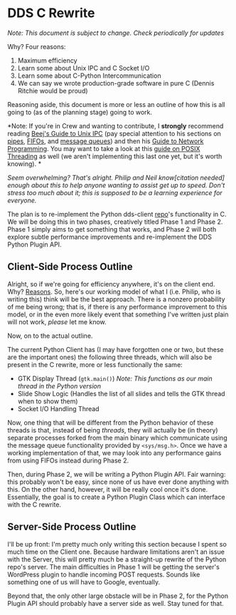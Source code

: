 DDS C Rewrite
===================
*Note: This document is subject to change. Check periodically for updates*

Why? Four reasons:

1. Maximum efficiency
2. Learn some about Unix IPC and C Socket I/O
3. Learn some about C-Python Intercommunication
4. We can say we wrote production-grade software in pure C (Dennis Ritchie would be proud)

Reasoning aside, this document is more or less an outline of how this is all going to (as of the planning stage) going to work. 

*Note: If you're in Crew and wanting to contribute, I **strongly** recommend reading [Beej's Guide to Unix IPC](http://beej.us/guide/bgipc/output/html/multipage/index.html "Beej's Guide to Unix IPC Index") (pay special attention to his sections on [pipes](http://beej.us/guide/bgipc/output/html/multipage/pipes.html "Beej's Guide to Unix IPC: Pipes"), [FIFOs](http://beej.us/guide/bgipc/output/html/multipage/fifos.html "Beej's Guide to Unix IPC: FIFOs"), and [message queues](http://beej.us/guide/bgipc/output/html/multipage/mq.html "Beej's Guide to Unix IPC: Message Queues")) and then his [Guide to Network Programming](http://beej.us/guide/bgnet/output/html/multipage/index.html "Beej's Guide to Network Programming Index"). You may want to take a look at this [guide on POSIX Threading](https://computing.llnl.gov/tutorials/pthreads/) as well (we aren't implementing this last one yet, but it's worth knowing). *

*Seem overwhelming? That's alright. Philip and Neil know[citation needed] enough about this to help anyone wanting to assist get up to speed. Don't stress too much about it; this is supposed to be a learning experience for everyone.*

The plan is to re-implement the Python dds-client [repo](https://github.com/crew/dds-client)'s functionality in C. We will be doing this in two phases, creatively titled Phase 1 and Phase 2. Phase 1 simply aims to get something that works, and Phase 2 will both explore subtle performance improvements and re-implement the DDS Python Plugin API.

Client-Side Process Outline
--------------------------------

Alright, so if we're going for efficiency anywhere, it's on the client end. Why? [Reasons](http://en.wikipedia.org/wiki/Raspberry_Pi#Specifications). So, here's our working model of what I (i.e. Philip, who is writing this) think will be the best approach. There is a nonzero probability of me being wrong; that is, if there is any performance improvement to this model, or in the even more likely event that something I've written just plain will not work, *please* let me know.

Now, on to the actual outline.

The current Python Client has (I may have forgotten one or two, but these are the important ones) the following three threads, which will also be present in the C rewrite, more or less functionally the same:

- GTK Display Thread (`gtk.main()`) *Note: This functions as our main thread in the Python version*
- Slide Show Logic (Handles the list of all slides and tells the GTK thread when to show them)
- Socket I/O Handling Thread

Now, one thing that will be different from the Python behavior of these threads is that, instead of being *threads*, they will actually be (in theory) separate processes forked from the main binary which communicate using the message queue functionality provided by `<sys/msg.h>`. Once we have a working implementation of that, we may look into any performance gains from using FIFOs instead during Phase 2.

Then, during Phase 2, we will be writing a Python Plugin API. Fair warning: this probably won't be easy, since none of us have ever done anything with this. On the other hand, however, it will be really cool once it's done. Essentially, the goal is to create a Python Plugin Class which can interface with the C rewrite.

Server-Side Process Outline
---------------------------------

I'll be up front: I'm pretty much only writing this section because I spent so much time on the Client one. Because hardware limitations aren't an issue with the Server, this will pretty much be a straight-up rewrite of the Python repo's server. The main difficulties in Phase 1 will be getting the server's WordPress plugin to handle incoming POST requests. Sounds like something one of us will have to Google, eventually. 

Beyond that, the only other large obstacle will be in Phase 2, for the Python Plugin API should probably have a server side as well. Stay tuned for that.
